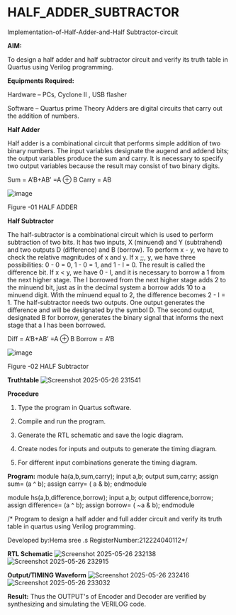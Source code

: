 # HALF_ADDER_SUBTRACTOR

Implementation-of-Half-Adder-and-Half Subtractor-circuit

**AIM:**

To design a half adder and half subtractor circuit and verify its truth table in Quartus using Verilog programming.

**Equipments Required:**

Hardware – PCs, Cyclone II , USB flasher 

Software – Quartus prime Theory Adders are digital circuits that carry out the addition of numbers.

**Half Adder**

Half adder is a combinational circuit that performs simple addition of two binary numbers. The input variables designate the augend and addend bits; the output variables produce the sum and carry. It is necessary to specify two output variables because the result may consist of two binary digits.

Sum = A’B+AB’ =A ⊕ B Carry = AB

![image](https://github.com/naavaneetha/HALF_ADDER_SUBTRACTOR/assets/154305477/bd4a0b2c-cdbc-4184-ab08-81578f121e1f)

Figure -01 HALF ADDER

**Half Subtractor**

The half-subtractor is a combinational circuit which is used to perform subtraction of two bits. It has two inputs, X (minuend) and Y (subtrahend) and two outputs D (difference) and B (borrow). To perform x - y, we have to check the relative magnitudes of x and y. If x ;;, y, we have three possibilities: 0 - 0 = 0, 1 - 0 = 1, and 1 - I = 0. The result is called the difference bit. If x < y, we have 0 - I, and it is necessary to borrow a 1 from the next higher stage. The I borrowed from the next higher stage adds 2 to the minuend bit, just as in the decimal system a borrow adds 10 to a minuend digit. With the minuend equal to 2, the difference becomes 2 - I = 1. The half-subtractor needs two outputs. One output generates the difference and will be designated by the symbol D. The second output, designated B for borrow, generates the binary signal that informs the next stage that a I has been borrowed. 

Diff = A’B+AB’ =A ⊕ B
Borrow = A’B

 ![image](https://github.com/naavaneetha/HALF_ADDER_SUBTRACTOR/assets/154305477/d76b099c-513f-4e7c-843a-e2fd028a531a)

Figure -02 HALF Subtractor

**Truthtable**
![Screenshot 2025-05-26 231541](https://github.com/user-attachments/assets/56068e3f-212d-48e9-94e4-07bab514df66)

**Procedure**

1.	Type the program in Quartus software.

2.	Compile and run the program.

3.	Generate the RTL schematic and save the logic diagram.

4.	Create nodes for inputs and outputs to generate the timing diagram.

5.	For different input combinations generate the timing diagram.


**Program:**
module ha(a,b,sum,carry); 
input a,b; 
output sum,carry; 
assign sum= (a ^ b); 
assign carry= ( a & b); 
endmodule

module hs(a,b,difference,borrow); 
input a,b; 
output difference,borrow; 
assign difference= (a ^ b); 
assign borrow= ( ~a & b); 
endmodule

/* Program to design a half adder and full adder circuit and verify its truth table in quartus using Verilog programming.

Developed by:Hema sree .s RegisterNumber:212224040112*/

**RTL Schematic**
![Screenshot 2025-05-26 232138](https://github.com/user-attachments/assets/c7baa1d3-0ff0-4ad0-8ad5-16e580d7eb52)
![Screenshot 2025-05-26 232915](https://github.com/user-attachments/assets/167d411c-b2ea-4bdd-81d1-6e25ddd381df)

**Output/TIMING Waveform**
![Screenshot 2025-05-26 232416](https://github.com/user-attachments/assets/bda002ef-0177-4ecc-8ab4-681b00a9d77b)
![Screenshot 2025-05-26 233032](https://github.com/user-attachments/assets/f2585788-b9d9-4b9f-8c3a-aa3db04992d4)

**Result:**
Thus the OUTPUT's of Encoder and Decoder are verified by synthesizing and simulating the VERILOG code.
